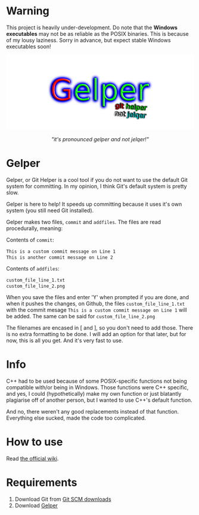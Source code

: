 # Warning
This project is heavily under-development. Do note that the **Windows executables** may not be as reliable as the POSIX binaries. This is because of my lousy laziness. Sorry in advance, but expect stable Windows executables soon!

![](assets/gelper.png)
<p align="center">
    <em>"it's pronounced gelper and not jelqer!"</em>
</p>

# Gelper
Gelper, or Git Helper is a cool tool if you do not want to use the default Git system for committing. In my opinion, I think Git's default system is pretty slow.

Gelper is here to help! It speeds up committing because it uses it's own system (you still need Git installed).

Gelper makes two files, `commit` and `addfiles`. The files are read procedurally, meaning:

Contents of `commit`:
```
This is a custom commit message on Line 1
This is another commit message on Line 2
```

Contents of `addfiles`:
```
custom_file_line_1.txt
custom_file_line_2.png
```

When you save the files and enter 'Y' when prompted if you are done, and when it pushes the changes, on Github, the files `custom_file_line_1.txt` with the commit mesage `This is a custom commit message on Line 1` will be added. The same can be said for `custom_file_line_2.png`

The filenames are encased in [ and ], so you don't need to add those. There is no extra formatting to be done. I will add an option for that later, but for now, this is all you get. And it's very fast to use.

# Info
C++ had to be used because of some POSIX-specific functions not being compatible with/or being in Windows. Those functions were C++ specific, and yes, I could (hypothetically) make my own function or just blatantly plagiarise off of another person, but I wanted to use C++'s default function.

And no, there weren't any good replacements instead of that function. Everything else sucked, made the code too complicated.

# How to use
Read [the official wiki](https://mick.gdn/wiki/githelper).

# Requirements
1. Download Git from [Git SCM downloads](https://git-scm.com/download)
2. Download [Gelper](https://github.com/mickoissicko/githelper/releases)
   
